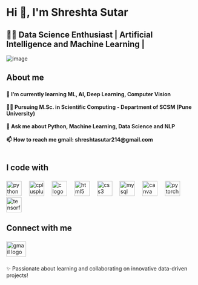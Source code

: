 <h1 align="left">Hi 👋, I'm Shreshta Sutar</h1>

###

<h2 align="left">👨‍💻 Data Science Enthusiast | Artificial Intelligence and Machine Learning | </h2>

![image](https://user-images.githubusercontent.com/74038190/212750672-2f3f2b50-c84f-4ed8-a60a-849ae69ff9df.gif)


###

<h2 align="left">About me</h2>

###

<h4 align="left">🌱 I’m currently learning ML, AI, Deep Learning, Computer Vision<br><br>👨‍💻 Pursuing M.Sc. in Scientific Computing - Department of SCSM (Pune University)<br><br>💬 Ask me about Python, Machine Learning, Data Science and NLP<br><br>📫 How to reach me gmail: shreshtasutar214@gmail.com<br><br></h4>

###

<h2 align="left">I code with</h2>

###

<div align="left">
  <img src="https://cdn.jsdelivr.net/gh/devicons/devicon/icons/python/python-original.svg" height="40" alt="python logo"  />
  <img width="12" />
  <img src="https://cdn.jsdelivr.net/gh/devicons/devicon/icons/cplusplus/cplusplus-original.svg" height="40" alt="cplusplus logo"  />
  <img width="12" />
  <img src="https://cdn.jsdelivr.net/gh/devicons/devicon/icons/c/c-original.svg" height="40" alt="c logo"  />
  <img width="12" />
  <img src="https://cdn.jsdelivr.net/gh/devicons/devicon/icons/html5/html5-original.svg" height="40" alt="html5 logo"  />
  <img width="12" />
  <img src="https://cdn.jsdelivr.net/gh/devicons/devicon/icons/css3/css3-original.svg" height="40" alt="css3 logo"  />
  <img width="12" />
  <img src="https://cdn.jsdelivr.net/gh/devicons/devicon/icons/mysql/mysql-original.svg" height="40" alt="mysql logo"  />
  <img width="12" />
  <img src="https://cdn.jsdelivr.net/gh/devicons/devicon/icons/canva/canva-original.svg" height="40" alt="canva logo"  />
  <img width="12" />
  <img src="https://cdn.jsdelivr.net/gh/devicons/devicon/icons/pytorch/pytorch-original.svg" height="40" alt="pytorch logo"  />
  <img width="12" />
  <img src="https://cdn.jsdelivr.net/gh/devicons/devicon/icons/tensorflow/tensorflow-original.svg" height="40" alt="tensorflow logo"  />
</div>

###

<h2 align="left">Connect with me</h2>

###

<div align="left">
  <a href="shreshtasutar214@gmail.com" target="_blank">
    <img src="https://raw.githubusercontent.com/maurodesouza/profile-readme-generator/master/src/assets/icons/social/gmail/default.svg" width="52" height="40" alt="gmail logo"  />
  </a>
</div>

###

<p align="left">✨ Passionate about learning and collaborating on innovative data-driven projects!</p>
